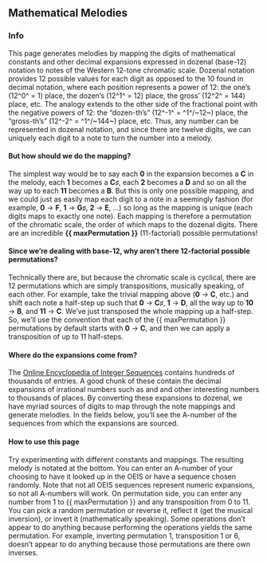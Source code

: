<script setup lang="ts">
import { MAX_PERMUTATION } from "@/shared";
import ConstantIcon from "@/components/ConstantIcon.vue"

const maxPermutation = MAX_PERMUTATION.toLocaleString();
</script>

## Mathematical Melodies

### Info

This page generates melodies by mapping the digits of mathematical constants and other decimal expansions expressed in dozenal (base-12) notation to notes of the Western 12-tone chromatic scale. Dozenal notation provides 12 possible values for each digit as opposed to the 10 found in decimal notation, where each position represents a power of 12: the one’s (12^0^ = 1) place, the dozen’s (12^1^ = 12) place, the gross’ (12^2^ = 144) place, etc. The analogy extends to the other side of the fractional point with the negative powers of 12: the “dozen-th’s” (12^-1^ = ^1^/~12~) place, the “gross-th’s” (12^-2^ = ^1^/~144~) place, etc. Thus, any number can be represented in dozenal notation, and since there are twelve digits, we can uniquely each digit to a note to turn the number into a melody.

#### But how should we do the mapping?
The simplest way would be to say each __0__ in the expansion becomes a __C__ in the melody, each __1__ becomes a __C♯__, each __2__ becomes a __D__ and so on all the way up to each __11__ becomes a __B__. But this is only one possible mapping, and we could just as easily map each digit to a note in a seemingly fashion (for example, __0__ → __F__, __1__ → __G♯__, __2__ → __E__, ...) so long as the mapping is unique (each digits maps to exactly one note). Each mapping is therefore a permutation of the chromatic scale, the order of which maps to the dozenal digits. There are an incredible __{{ maxPermutation }}__ (11-factorial) possible permutations!

#### Since we’re dealing with base-12, why aren’t there 12-factorial possible permutations?
Technically there are, but because the chromatic scale is cyclical, there are 12 permutations which are simply transpositions, musically speaking, of each other. For example, take the trivial mapping above (__0__ → __C__, etc.) and shift each note a half-step up such that __0__ → __C♯__, __1__ → __D__, all the way up to __10__ → __B__, and __11__ → __C__. We’ve just transposed the whole mapping up a half-step. So, we’ll use the convention that each of the {{ maxPermutation }} permutations by default starts with __0__ → __C__, and then we can apply a transposition of up to 11 half-steps.

#### Where do the expansions come from?
The [Online Encyclopedia of Integer Sequences](https://oeis.org) contains hundreds of thousands of entries. A good chunk of these contain the decimal expansions of irrational numbers such as <ConstantIcon tag="pi" /> and <ConstantIcon tag="e" /> and other interesting numbers to thousands of places. By converting these expansions to dozenal, we have myriad sources of digits to map through the note mappings and generate melodies. In the fields below, you’ll see the A-number of the sequences from which the expansions are sourced.

#### How to use this page
Try experimenting with different constants and mappings. The resulting melody is notated at the bottom. You can enter an A-number of your choosing to have it looked up in the OEIS or have a sequence chosen randomly. Note that not all OEIS sequences represent numeric expansions, so not all A-numbers will work. On permutation side, you can enter any number from 1 to {{ maxPermutation }} and any transposition from 0 to 11. You can pick a random permutation or reverse it, reflect it (get the musical inversion), or invert it (mathematically speaking). Some operations don’t appear to do anything because performing the operations yields the same permutation. For example, inverting permutation 1, transposition 1 or 6, doesn’t appear to do anything because those permutations are there own inverses.
